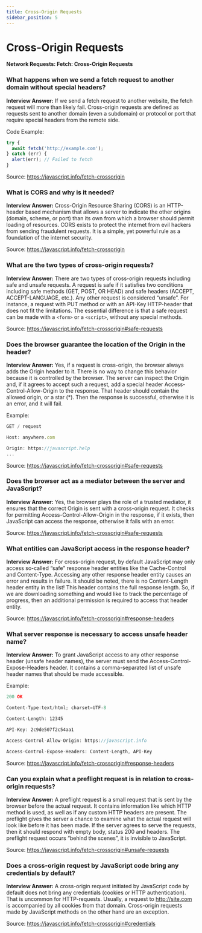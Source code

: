 ```yaml
---
title: Cross-Origin Requests
sidebar_position: 5
---
```


# Cross-Origin Requests

**Network Requests: Fetch: Cross-Origin Requests**

<head>
  <title>Cross-Origin Requests - JavaScript Interview Questions & Answers</title>
  <meta charSet="utf-8" />
</head>

### What happens when we send a fetch request to another domain without special headers?

**Interview Answer:** If we send a fetch request to another website, the fetch request will more than likely fail. Cross-origin requests are defined as requests sent to another domain (even a subdomain) or protocol or port that require special headers from the remote side.

Code Example:

```js
try {
  await fetch('http://example.com');
} catch (err) {
  alert(err); // Failed to fetch
}
```

Source: <https://javascript.info/fetch-crossorigin>

### What is CORS and why is it needed?

**Interview Answer:** Cross-Origin Resource Sharing (CORS) is an HTTP-header based mechanism that allows a server to indicate the other origins (domain, scheme, or port) than its own from which a browser should permit loading of resources. CORS exists to protect the internet from evil hackers from sending fraudulent requests. It is a simple, yet powerful rule as a foundation of the internet security.

Source: <https://javascript.info/fetch-crossorigin>

### What are the two types of cross-origin requests?

**Interview Answer:** There are two types of cross-origin requests including safe and unsafe requests. A request is safe if it satisfies two conditions including safe methods (GET, POST, OR HEAD) and safe headers (ACCEPT, ACCEPT-LANGUAGE, etc.). Any other request is considered “unsafe”. For instance, a request with PUT method or with an API-Key HTTP-header that does not fit the limitations. The essential difference is that a safe request can be made with a `<form>` or a `<script>`, without any special methods.

Source: <https://javascript.info/fetch-crossorigin#safe-requests>

### Does the browser guarantee the location of the Origin in the header?

**Interview Answer:** Yes, if a request is cross-origin, the browser always adds the Origin header to it. There is no way to change this behavior because it is controlled by the browser. The server can inspect the Origin and, if it agrees to accept such a request, add a special header Access-Control-Allow-Origin to the response. That header should contain the allowed origin, or a star (\*). Then the response is successful, otherwise it is an error, and it will fail.

Example:

```js
GET / request

Host: anywhere.com

Origin: https://javascript.help
...
```

Source: <https://javascript.info/fetch-crossorigin#safe-requests>

### Does the browser act as a mediator between the server and JavaScript?

**Interview Answer:** Yes, the browser plays the role of a trusted mediator, it ensures that the correct Origin is sent with a cross-origin request. It checks for permitting Access-Control-Allow-Origin in the response, if it exists, then JavaScript can access the response, otherwise it fails with an error.

Source: <https://javascript.info/fetch-crossorigin#safe-requests>

### What entities can JavaScript access in the response header?

**Interview Answer:** For cross-origin request, by default JavaScript may only access so-called “safe” response header entities like the Cache-Control and Content-Type. Accessing any other response header entity causes an error and results in failure. It should be noted, there is no Content-Length header entity in the list! This header contains the full response length. So, if we are downloading something and would like to track the percentage of progress, then an additional permission is required to access that header entity.

Source: <https://javascript.info/fetch-crossorigin#response-headers>

### What server response is necessary to access unsafe header name?

**Interview Answer:** To grant JavaScript access to any other response header (unsafe header names), the server must send the Access-Control-Expose-Headers header. It contains a comma-separated list of unsafe header names that should be made accessible.

Example:

```js
200 OK

Content-Type:text/html; charset=UTF-8

Content-Length: 12345

API-Key: 2c9de507f2c54aa1

Access-Control-Allow-Origin: https://javascript.info

Access-Control-Expose-Headers: Content-Length, API-Key
```

Source: <https://javascript.info/fetch-crossorigin#response-headers>

### Can you explain what a preflight request is in relation to cross-origin requests?

**Interview Answer:** A preflight request is a small request that is sent by the browser before the actual request. It contains information like which HTTP method is used, as well as if any custom HTTP headers are present. The preflight gives the server a chance to examine what the actual request will look like before it has been made. If the server agrees to serve the requests, then it should respond with empty body, status 200 and headers. The preflight request occurs “behind the scenes”, it is invisible to JavaScript.

Source: <https://javascript.info/fetch-crossorigin#unsafe-requests>

### Does a cross-origin request by JavaScript code bring any credentials by default?

**Interview Answer:** A cross-origin request initiated by JavaScript code by default does not bring any credentials (cookies or HTTP authentication). That is uncommon for HTTP-requests. Usually, a request to http://site.com is accompanied by all cookies from that domain. Cross-origin requests made by JavaScript methods on the other hand are an exception.

Source: <https://javascript.info/fetch-crossorigin#credentials>
